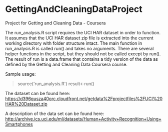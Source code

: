 # GettingAndCleaningDataProject
Project for Getting and Cleaning Data - Coursera

The run_analysis.R script requires the UCI HAR dataset in order to function. It assumes that the UCI HAR dataset zip file is extracted into the current working directory with folder structure intact. The main function in run_analysis.R is called run() and takes no arguments. There are several helper functions in the script,
but they should not be called except by run(). The result of run is a data.frame that contains a tidy version of the data as defined by the Getting and Cleaning Data Coursera course.

Sample usage:
> source('run_analysis.R')
> result<-run()

The dataset can be found here:
https://d396qusza40orc.cloudfront.net/getdata%2Fprojectfiles%2FUCI%20HAR%20Dataset.zip

A description of the data set can be found here:
http://archive.ics.uci.edu/ml/datasets/Human+Activity+Recognition+Using+Smartphones
